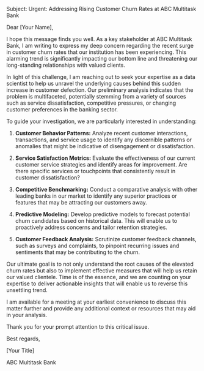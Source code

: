 Subject: Urgent: Addressing Rising Customer Churn Rates at ABC Multitask Bank

Dear [Your Name],

I hope this message finds you well. As a key stakeholder at ABC Multitask Bank, I am writing to express my deep concern regarding the recent surge in customer churn rates that our institution has been experiencing. This alarming trend is significantly impacting our bottom line and threatening our long-standing relationships with valued clients.

In light of this challenge, I am reaching out to seek your expertise as a data scientist to help us unravel the underlying causes behind this sudden increase in customer defection. Our preliminary analysis indicates that the problem is multifaceted, potentially stemming from a variety of sources such as service dissatisfaction, competitive pressures, or changing customer preferences in the banking sector.

To guide your investigation, we are particularly interested in understanding:

1. **Customer Behavior Patterns:** Analyze recent customer interactions, transactions, and service usage to identify any discernible patterns or anomalies that might be indicative of disengagement or dissatisfaction.
  
2. **Service Satisfaction Metrics:** Evaluate the effectiveness of our current customer service strategies and identify areas for improvement. Are there specific services or touchpoints that consistently result in customer dissatisfaction?
  
3. **Competitive Benchmarking:** Conduct a comparative analysis with other leading banks in our market to identify any superior practices or features that may be attracting our customers away.
  
4. **Predictive Modeling:** Develop predictive models to forecast potential churn candidates based on historical data. This will enable us to proactively address concerns and tailor retention strategies.
  
5. **Customer Feedback Analysis:** Scrutinize customer feedback channels, such as surveys and complaints, to pinpoint recurring issues and sentiments that may be contributing to the churn.
  

Our ultimate goal is to not only understand the root causes of the elevated churn rates but also to implement effective measures that will help us retain our valued clientele. Time is of the essence, and we are counting on your expertise to deliver actionable insights that will enable us to reverse this unsettling trend.

I am available for a meeting at your earliest convenience to discuss this matter further and provide any additional context or resources that may aid in your analysis.

Thank you for your prompt attention to this critical issue.

Best regards,

[Your Title]

ABC Multitask Bank
